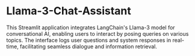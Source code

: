 # Llama-3-Chat-Assistant
This Streamlit application integrates LangChain's Llama-3 model for conversational AI, enabling users to interact by posing queries on various topics. The interface logs user questions and system responses in real-time, facilitating seamless dialogue and information retrieval.
